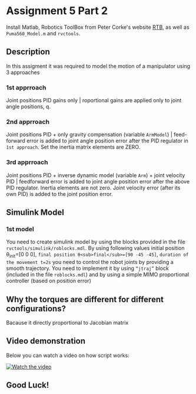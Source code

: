 # Assignment 5 Part 2
Install Matlab, Robotics ToolBox from Peter Corke's website [RTB](http://www.petercorke.com/), as well as `Puma560_Model.m` and `rvctools`.   

## Description
In this assigment it was required to model the motion of a manipulator using 3 approaches

### 1st apprroach
Joint positions PID gains only | roportional gains are applied only to joint angle positions, q. 

### 2nd apprroach
Joint positions PID + only gravity compensation (variable `ArmModel`) | feed-forward error is added to joint angle position error after the PID regulator in `1st approach`. 
Set the inertia matrix elements are ZERO.

### 3rd apprroach
Joint positions PID + inverse dynamic model (variable `Arm`) + joint velocity PID | feedforward error is added to joint angle position error after the above PID regulator. Inertia elements are not zero. Joint velocity error (after its own PID) is added to the joint position error.

## Simulink Model
### 1st model
You need to create simulink model by using the blocks provided in the file `rvctools/simulink/roblocks.mdl`. By using following values initial position θ<sub>init</sub>=[0 0 0], `final position θ<sub>final</sub>=[90 -45 -45]`, `duration of the movement t=2s` you need to control the robot joints by providing a smooth trajectory. You need to implement it by using `“jtraj”` block (included in the file `roblocks.mdl`) and by using a simple MIMO proportional controller (based on position error)

## Why the torques are different for different configurations? 
Bacause it directly proportional to Jacobian matrix


## Video demonstration

Below you can watch a video on how script works:

[![Watch the video]()]()


## Good Luck!

